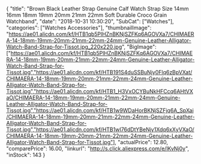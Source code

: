 {
	"title": "Brown Black Leather Strap Genuine Calf Watch Strap Size 14mm 16mm 18mm 19mm 20mm 21mm 22mm  Soft Durable Croco Grain Watchband",
	"date": "2018-10-31 10:30:20",
	"SubCat": ["Watches"],
	"categories": ["Watches Accessories"],
	"thumbnailImage": "https://ae01.alicdn.com/kf/HTB1qb5PlHZnBKNjSZFKq6AGOVXa7/CHIMAERA-14-18mm-19mm-20mm-21mm-22mm-24mm-Genuine-Leather-Alligator-Watch-Band-Strap-for-Tissot.jpg_220x220.jpg",
	"BigImage": ["https://ae01.alicdn.com/kf/HTB1qb5PlHZnBKNjSZFKq6AGOVXa7/CHIMAERA-14-18mm-19mm-20mm-21mm-22mm-24mm-Genuine-Leather-Alligator-Watch-Band-Strap-for-Tissot.jpg","https://ae01.alicdn.com/kf/HTB191S4duSSBuNjy0Flq6zBpVXat/CHIMAERA-14-18mm-19mm-20mm-21mm-22mm-24mm-Genuine-Leather-Alligator-Watch-Band-Strap-for-Tissot.jpg","https://ae01.alicdn.com/kf/HTB1_H3VxOCYBuNkHFCcq6AHtVXaO/CHIMAERA-14-18mm-19mm-20mm-21mm-22mm-24mm-Genuine-Leather-Alligator-Watch-Band-Strap-for-Tissot.jpg","https://ae01.alicdn.com/kf/HTB1w9WDaHorBKNjSZFjq6A_SpXai/CHIMAERA-14-18mm-19mm-20mm-21mm-22mm-24mm-Genuine-Leather-Alligator-Watch-Band-Strap-for-Tissot.jpg","https://ae01.alicdn.com/kf/HTB1wI76dDtYBeNjy1Xdq6xXyVXaO/CHIMAERA-14-18mm-19mm-20mm-21mm-22mm-24mm-Genuine-Leather-Alligator-Watch-Band-Strap-for-Tissot.jpg"],
	"actualPrice": 12.80,
	"comparePrice": 16.00,
	"linkurl": "http://s.click.aliexpress.com/e/lKvNj0y",
	"inStock": 143
}
